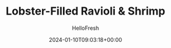 ---
draft: true # Use this only for setting draft status
hidden: false # Use this to hide unwanted recipes
slug: # <post-title>
title: 'Lobster-Filled Ravioli & Shrimp'
description: "When tender ravioli are packed with fresh lobster and pillowy ricotta, then topped with succulent, seared shrimp, we call that a crustacean celebration! This divine dish is kicked up a notch with zucchini ribbons, a lemony cream sauce, and a sprinkle of Parmesan and fresh lemon zest. We won’t call you shellfish for licking the plate clean."
image: https://img.hellofresh.com/f_auto,fl_lossy,q_auto,w_1200/hellofresh_s3/image/6101748dbc41ec2eb862f290-7b236691.jpg
date: 2024-01-10T09:03:18+00:00
author: HelloFresh

tags: []
categories: "main course"
cuisines: "Italian"
allergens: ['Shellfish', 'Milk', 'Eggs', 'Wheat']

calories: 900
preptime: ['30 minutes', '10 minutes']
cooktime: # 180 = 3 Hours | In minutes
totaltime: PT30M
servings: 2

links:
  - description: "When tender ravioli are packed with fresh lobster and pillowy ricotta, then topped with succulent, seared shrimp, we call that a crustacean celebration! This divine dish is kicked up a notch with zucchini ribbons, a lemony cream sauce, and a sprinkle of Parmesan and fresh lemon zest. We won’t call you shellfish for licking the plate clean."
    website: https://www.hellofresh.com/recipes/lobster-filled-ravioli-and-shrimp-6101748dbc41ec2eb862f290
    image: https://img.hellofresh.com/f_auto,fl_lossy,q_auto,w_1200/hellofresh_s3/image/6101748dbc41ec2eb862f290-7b236691.jpg
 
weight: # 1 | You can add weight to some posts to override the default sorting (date descending)

comments: false # Keep False

ingredients: ['2 unit Scallions', '1 unit Lemon', '1 unit Zucchini', '10 ounce Shrimp', '2 tablespoon Cream Cheese', '2 tablespoon Sour Cream', '9 ounce Lobster Ravioli', '¼ cup Parmesan Cheese', '1 teaspoon Chili Flakes', '2 teaspoon Olive Oil', '5 tablespoon Butter', ' Salt', ' Pepper', '2 teaspoon Cooking Oil']

instructionTitles: ['Prep', 'Cook Shrimp', 'Start Sauce', 'Cook Pasta', 'Finish Sauce & Pasta', 'Serve']
instructions: ['• Bring a large pot of salted water to a boil. Wash and dry produce. • Trim and thinly slice scallions, separating whites from greens. Zest and quarter lemon. Trim ends from zucchini. Shave zucchini lengthwise into ribbons using a peeler, rotating as you go, until you get to the seedy core; discard core.', '• Rinse shrimp* under cold water, then pat dry with paper towels. Season with salt and pepper. • Heat a large drizzle of oil in a large, preferably nonstick, pan over medium-high heat. Add shrimp and cook, stirring occasionally, until opaque and cooked through, 3-4 minutes. • Turn off heat; transfer shrimp to a plate and set aside. Wipe out pan.', '• Heat 1 TBSP butter (2 TBSP for 4 servings) and a large drizzle of olive oil in same pan over low heat. Add scallion whites and cook, stirring, until softened, 1-2 minutes. • Turn off heat; stir in cream cheese and sour cream until smooth.', '• Once water is boiling, add ravioli to pot and reduce heat to low. Cook until ravioli are tender and floating to the top, 3-4 minutes. • Reserve 1 cup pasta cooking water, then gently drain or use a slotted spoon to remove ravioli from pot.', '• Return pan with sauce to low heat. Stir in 1⁄3 cup reserved pasta cooking water (½ cup for 4 servings) and juice from half the lemon (whole lemon for 4). • Add 2 TBSP butter; stir constantly until melted. Repeat with another 2 TBSP butter; cook until sauce is creamy, 2-3 minutes. TIP: If sauce seems too thick, stir in more pasta cooking water a splash at a time. • Gently stir in shrimp and zucchini ribbons; cook until zucchini is tender, 1-2 minutes. Add drained ravioli and stir to coat. • Turn off heat. Season with salt and pepper.', '• Divide ravioli mixture between plates. Sprinkle with Parmesan, scallion greens, and as much lemon zest and chili flakes as you like. Serve with any remaining lemon wedges on the side.']
---